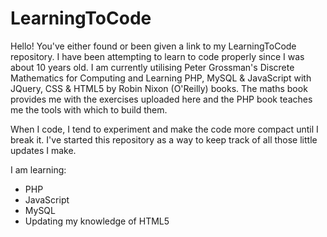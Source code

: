 # LearningToCode
Hello! You've either found or been given a link to my LearningToCode repository.
I have been attempting to learn to code properly since I was about 10 years old. I am currently utilising Peter Grossman's Discrete Mathematics for Computing and Learning PHP, MySQL & JavaScript with JQuery, CSS & HTML5 by Robin Nixon (O'Reilly) books. The maths book provides me with the exercises uploaded here and the PHP book teaches me the tools with which to build them.

When I code, I tend to experiment and make the code more compact until I break it. I've started this repository as a way to keep track of all those little updates I make.

I am learning:
- PHP
- JavaScript
- MySQL
- Updating my knowledge of HTML5


